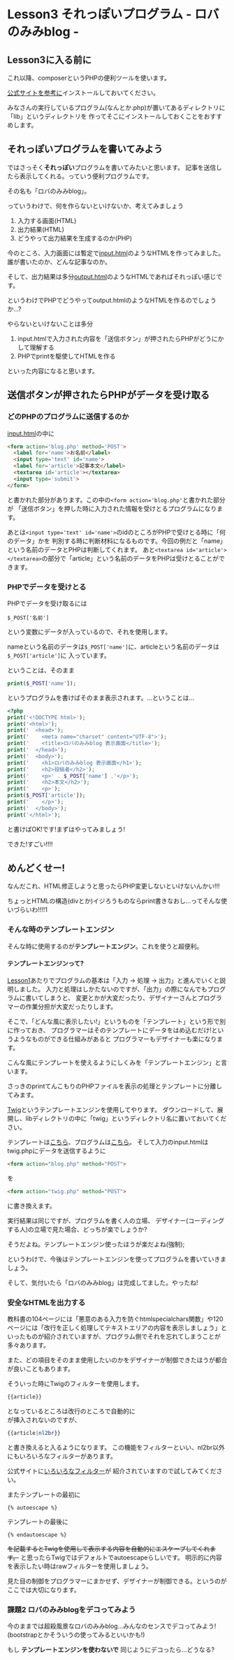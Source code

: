 Lesson3 それっぽいプログラム - ロバのみみblog -
===================================

Lesson3に入る前に
-----------------------------------

これ以降、composerというPHPの便利ツールを使います。

[公式サイトを参考に](https://getcomposer.org/)インストールしておいてください。

みなさんの実行しているプログラム(なんとか.php)が置いてあるディレクトリに「lib」というディレクトリを
作ってそこにインストールしておくことをおすすめします。

それっぽいプログラムを書いてみよう
-----------------------------------

ではさっそく**それっぽい**プログラムを書いてみたいと思います。
記事を送信したら表示してくれる。っていう便利プログラムです。

その名も「ロバのみみblog」。

っていうわけで、何を作らないといけないか、考えてみましょう

1. 入力する画面(HTML)
2. 出力結果(HTML)
3. どうやって出力結果を生成するのか(PHP)

今のところ、入力画面には暫定で[input.html](input.html)のようなHTMLを作ってみました。
誰が書いたのか、どんな記事なのか。

そして、出力結果は多分[output.html](output.html)のようなHTMLであればそれっぽい感じです。

というわけでPHPでどうやってoutput.htmlのようなHTMLを作るのでしょうか…?

やらないといけないことは多分

1. input.htmlで入力された内容を「送信ボタン」が押されたらPHPがどうにかして理解する
2. PHPでprintを駆使してHTMLを作る

といった内容になると思います。

送信ボタンが押されたらPHPがデータを受け取る
--------------------------------

### どのPHPのプログラムに送信するのか

[input.html](input.html)の中に

```html
<form action='blog.php' method='POST'>
  <label for='name'>お名前</label>
  <input type='text' id='name'>
  <label for='article'>記事本文</label>
  <textarea id='article'></textarea>
  <input type='submit'>
</form>
```

と書かれた部分があります。この中の`<form action='blog.php'`と書かれた部分が
「送信ボタン」を押した時に入力された情報を受けとるプログラムになります。

あとは`<input type='text' id='name'>`のidのところがPHPで受けとる時に「何のデータ」かを
判別する時に判断材料になるものです。今回の例だと「name」という名前のデータとPHPは判断してくれます。
あと`<textarea id='article'></textarea>`の部分で「article」という名前のデータをPHPは受けとることができます。

### PHPでデータを受けとる

PHPでデータを受け取るには

```
$_POST['名前']
```

という変数にデータが入っているので、それを使用します。

nameという名前のデータは`$_POST['name']`に、articleという名前のデータは`$_POST['article']`に
入っています。

ということは、そのまま

```php
print($_POST['name']);
```

というプログラムを書けばそのまま表示されます。…ということは…

```PHP
<?php
print('<!DOCTYPE html>');
print('<html>');
print('  <head>');
print('    <meta name="charset" content="UTF-8">');
print('    <title>ロバのみみblog 表示画面</title>');
print('  </head>');
print('  <body>');
print('    <h1>ロバのみみblog 表示画面</h1>');
print('    <h2>投稿者</h2>');
print('    <p>' . $_POST['name'] .'</p>');
print('    <h2>本文</h2>');
print('    <p>');
print($_POST['article']);
print('    </p>');
print('  </body>');
print('</html>');
```

と書けばOK!です!まずはやってみましょう!

できた!すごい!!!!

めんどくせー!
-----------------------------

なんだこれ、HTML修正しようと思ったらPHP変更しないといけないんかい!!!

ちょっとHTMLの構造(divとか)イジろうものならprint書きなおし…ってそんな使いづらいわ!!!!1

### そんな時のテンプレートエンジン

そんな時に使用するのが**テンプレートエンジン**。これを使うと超便利。

#### テンプレートエンジンって?

[Lesson1](../Lesson1/)あたりでプログラムの基本は「入力 → 処理 → 出力」と進んでいくと説明しました。
入力と処理はしかたないのですが、「出力」の際になんでもプログラムに書いてしまうと、
変更とかが大変だったり、デザイナーさんとプログラマーの作業分担が大変だったりします。

そこで、「どんな風に表示したい!」というものを「テンプレート」という形で別に作っておき、
プログラマーはそのテンプレートにデータをはめ込むだけ!というようなものができる仕組みがあると
プログラマーもデザイナーも楽になります。

こんな風にテンプレートを使えるようにしくみを「テンプレートエンジン」と言います。

さっきのprintてんこもりのPHPファイルを表示の処理とテンプレートに分離してみます。

[Twig](http://twig.sensiolabs.org/)というテンプレートエンジンを使用してやります。
ダウンロードして、展開し、libディレクトリの中に「twig」というディレクトリ名に置いておいてください。

テンプレートは[こちら](templates/output.tpl)、プログラムは[こちら](twig.php)。
そして入力のinput.htmlはtwig.phpにデータを送信するように

```html
<form action="blog.php" method="POST">
```
を
```html
<form action="twig.php" method="POST">
```
に書き換えます。

実行結果は同じですが、プログラムを書く人の立場、
デザイナー(コーディングする人)の立場で見た場合、どっちが楽でしょうか?

そうだよね。テンプレートエンジン使ったほうが楽だよね(強制);

というわけで、今後はテンプレートエンジンを使ってプログラムを書いていきましょう。

そして、気付いたら「ロバのみみblog」は完成してました。やったね!

### 安全なHTMLを出力する

教科書の104ページには「悪意のある入力を防ぐhtmlspecialchars関数」や120ページには「改行を正しく処理してテキストエリアの内容を表示しましょう」といったものが紹介されていますが、プログラム側でそれを忘れてしまうことが多々あります。

また、どの項目をそのまま使用したいのかをデザイナーが制御できたほうが都合が良いこともあります。

そういった時にTwigのフィルターを使用します。

```php
{{article}}
```

となっているところは改行のところで自動的に<br>が挿入されないのですが、

```php
{{article|nl2br}}
```
と書き換えると入るようになります。
この機能をフィルターといい、nl2br以外にもいろいろなフィルターがあります。

公式サイトに[いろいろなフィルター](http://twig.sensiolabs.org/doc/filters/index.html)が
紹介されていますので試してみてください。


またテンプレートの最初に

```
{% autoescape %}
```
テンプレートの最後に
```
{% endautoescape %}
```
~~を記載するとTwigを使用して表示する内容を自動的にエスケープしてくれます。~~ と思ったらTwigではデフォルトでautoescapeらしいです。
明示的に内容を表示したい時はrawフィルターを使用しましょう。

見た目の制御をプログラマーにまかせず、デザイナーが制御できる。というのがここでは大切になります。

### 課題2 ロバのみみblogをデコってみよう

今のままでは超殺風景なロバのみみblog…みんなのセンスでデコってみよう!
(bootstrapとかそういうの使ってみるといいかも!)

もし **テンプレートエンジンを使わないで** 同じようにデコったら…どうなる?
